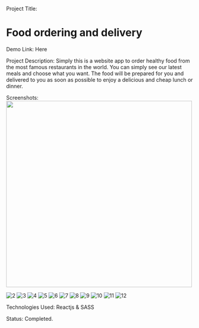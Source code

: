 Project Title:
# Food ordering and delivery

Demo Link:
Here

Project Description:
Simply this is a website app to order healthy food from the most famous restaurants in the world.
You can simply see our latest meals and choose what you want.
The food will be prepared for you and delivered to you as soon as possible to enjoy a delicious and cheap lunch or dinner.

Screenshots:
<img align="center" src="https://user-images.githubusercontent.com/98362185/193806473-09cc8fc6-900c-4f4b-9385-86d732c7a31b.png" width="500" height="500">

![2](https://user-images.githubusercontent.com/98362185/193806577-375f9fac-2284-4132-a382-c43f6f61e9ff.png)
![3](https://user-images.githubusercontent.com/98362185/193806629-42b4bd48-2906-427b-b9e1-13630095f9cc.png)
![4](https://user-images.githubusercontent.com/98362185/193806674-c53d4ff2-9672-46fc-b61a-59083fe98fa4.png)
![5](https://user-images.githubusercontent.com/98362185/193806715-b96f64c6-4cf9-47ac-8542-c7ce249182ae.png)
![6](https://user-images.githubusercontent.com/98362185/193806752-56924844-0b76-4a63-8492-e5a99346d27f.png)
![7](https://user-images.githubusercontent.com/98362185/193806794-510d1c6d-7125-44b9-ab16-e7b0e4f694ca.png)
![8](https://user-images.githubusercontent.com/98362185/193806823-bb7c7d69-6461-46d4-b76f-03a5eef2d566.png)
![9](https://user-images.githubusercontent.com/98362185/193806846-3d880106-b35b-4b2d-a770-3f050609d210.png)
![10](https://user-images.githubusercontent.com/98362185/193806874-b0fa2b7a-5b48-4af2-8c25-e73ba178758d.png)
![11](https://user-images.githubusercontent.com/98362185/193806890-3fcbf250-ee19-4b51-bee5-d98e29d853b9.png)
![12](https://user-images.githubusercontent.com/98362185/193806917-b88ad869-940d-4b43-a323-f40f026aa9b9.png)



Technologies Used:
Reactjs & SASS

Status: Completed.
